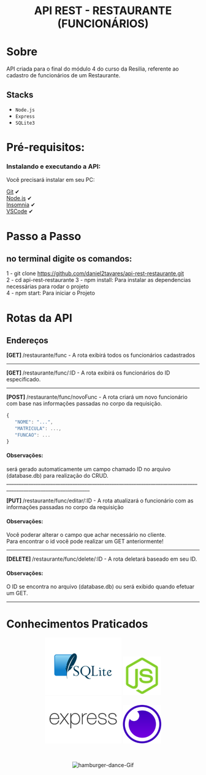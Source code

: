 <p align="center">
  <h1 align="center">API REST - RESTAURANTE (FUNCIONÁRIOS)</h1>
</p> 

# Sobre

API criada para o final do módulo 4 do curso da Resilia, referente ao cadastro de funcionários de um Restaurante.

##  Stacks

 - `Node.js` 
 - `Express`
 - `SQLite3`

 # Pré-requisitos:

### Instalando e executando a API:

Você precisará instalar em seu PC: <br>

[Git](https://git-scm.com) ✔ <br>
[Node.js](https://nodejs.org/en/) ✔ <br>
[Insomnia](https://insomnia.rest/download) ✔ <br>
[VSCode](https://code.visualstudio.com/) ✔ <br>

# Passo a Passo
## no terminal digite os comandos:

1 - git clone https://github.com/daniel2tavares/api-rest-restaurante.git<br>
2 - cd api-rest-restaurante
3 - npm install: Para instalar as dependencias necessárias para rodar o projeto<br>
4 - npm start: Para iniciar o Projeto<br>

# Rotas da API

## Endereços

<b>[GET] </b> /restaurante/func - A rota exibirá todos os funcionários cadastrados<br>

________________________________________________________________________________________________________________

<b>[GET] </b> /restaurante/func/:ID - A rota exibirá os funcionários do ID especificado.<br>

________________________________________________________________________________________________________________

<b>[POST] </b> /restaurante/func/novoFunc - A rota criará um novo funcionário com base nas informações passadas no corpo da requisição.<br>

```javascript
{
   "NOME": "...",
   "MATRICULA": ...,
   "FUNCAO": ...   
}
```

<h4>Observações:</h4>
será gerado automaticamente um campo chamado ID no arquivo (database.db) para realização do CRUD.
________________________________________________________________________________________________________________

<b>[PUT] </b> /restaurante/func/editar/:ID - A rota atualizará o funcionário com as informações passadas no corpo da requisição<br>

<h4>Observações:</h4>
Você poderar alterar o campo que achar necessário no cliente.<br>
Para encontrar o id você pode realizar um GET anteriormente!

________________________________________________________________________________________________________________

<b>[DELETE] </b> /restaurante/func/delete/:ID - A rota deletará baseado em seu ID.<br>

<h4>Observações:</h4>
O ID se encontra no arquivo (database.db) ou será exibido quando efetuar um GET.

________________________________________________________________________________________________________________

# Conhecimentos Praticados

<p align="center" >
<img src="./readme/imgbin_sqlite-database-android-mysql-png.png" alt="Logo" width="200">
<img src="./readme/node-js.png" alt="Logo" width="100">
<img src="./readme/pngwing.com.png" alt="Logo" width="200">
<img src="./readme/insomnia-logo-A35E09EB19-seeklogo.com.png" alt="Logo" width="100">
</p>

<br>

<p align="center"><img src="./readme/giphy.gif" alt="hamburger-dance-Gif" width=""></p>